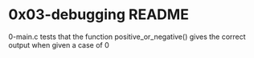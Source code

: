 # 0x03-debugging README

0-main.c tests that the function positive_or_negative() gives the correct output when given a case of 0
